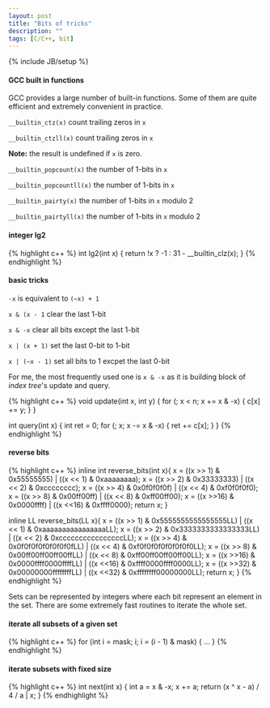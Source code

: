 ```yaml
---
layout: post
title: "Bits of tricks"
description: ""
tags: [C/C++, bit]
---
```

{% include JB/setup %}
#### GCC built in functions

GCC provides a large number of built-in functions. Some of them are quite efficient and extremely
convenient in practice.

`__builtin_ctz(x)` count trailing zeros in `x`

`__builtin_ctzll(x)` count trailing zeros in `x`

**Note:** the result is undefined if `x` is zero.

`__builtin_popcount(x)` the number of 1-bits in `x`

`__builtin_popcountll(x)` the number of 1-bits in `x`

`__builtin_pairty(x)` the number of 1-bits in `x` modulo 2

`__builtin_pairtyll(x)` the number of 1-bits in `x` modulo 2

#### integer lg2
{% highlight c++ %}
int lg2(int x) {
  return !x ? -1 : 31 - __builtin_clz(x);
}
{% endhighlight %}

#### basic tricks
`-x` is equivalent to `(~x) + 1`

`x & (x - 1` clear the last 1-bit

`x & -x` clear all bits except the last 1-bit

`x | (x + 1)` set the last 0-bit to 1-bit

`x | (~x - 1)` set all bits to 1 excpet the last 0-bit

For me, the most frequently used one is `x & -x` as it is building block of *index tree*'s update
and query.

{% highlight c++ %}
void update(int x, int y) {
  for (; x < n; x += x & -x) {
    c[x] += y;
  }
}

int query(int x) {
  int ret = 0;
  for (; x; x -= x & -x) {
    ret += c[x];
  }
}
{% endhighlight %}

#### reverse bits
{% highlight c++ %}
inline int reverse_bits(int x){
  x = ((x >> 1) & 0x55555555) | ((x << 1) & 0xaaaaaaaa);
  x = ((x >> 2) & 0x33333333) | ((x << 2) & 0xcccccccc);
  x = ((x >> 4) & 0x0f0f0f0f) | ((x << 4) & 0xf0f0f0f0);
  x = ((x >> 8) & 0x00ff00ff) | ((x << 8) & 0xff00ff00);
  x = ((x >>16) & 0x0000ffff) | ((x <<16) & 0xffff0000);
  return x;
}

inline LL reverse_bits(LL x){
  x = ((x >> 1) & 0x5555555555555555LL) | ((x << 1) & 0xaaaaaaaaaaaaaaaaLL);
  x = ((x >> 2) & 0x3333333333333333LL) | ((x << 2) & 0xccccccccccccccccLL);
  x = ((x >> 4) & 0x0f0f0f0f0f0f0f0fLL) | ((x << 4) & 0xf0f0f0f0f0f0f0f0LL);
  x = ((x >> 8) & 0x00ff00ff00ff00ffLL) | ((x << 8) & 0xff00ff00ff00ff00LL);
  x = ((x >>16) & 0x0000ffff0000ffffLL) | ((x <<16) & 0xffff0000ffff0000LL);
  x = ((x >>32) & 0x00000000ffffffffLL) | ((x <<32) & 0xffffffff00000000LL);
  return x;
}
{% endhighlight %}

Sets can be represented by integers where each bit represent an element in the set. There are some
extremely fast routines to iterate the whole set.

#### iterate all subsets of a given set
{% highlight c++ %}
for (int i = mask; i; i = (i - 1) & mask) {
  ...
}
{% endhighlight %}

#### iterate subsets with fixed size
{% highlight c++ %}
int next(int x) {
  int a = x & -x;
  x += a;
  return (x ^ x - a) / 4 / a | x;
}
{% endhighlight %}



